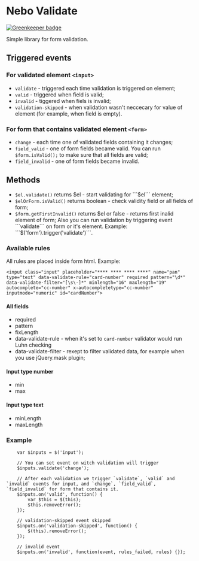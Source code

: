 # Nebo Validate

[![Greenkeeper badge](https://badges.greenkeeper.io/Nebo15/nebo-validate.svg)](https://greenkeeper.io/)

Simple library for form validation.
 
## Triggered events

### For validated element ```<input>```
- `validate` - triggered each time validation is triggered on element;
- `valid` - triggered when field is valid;
- `invalid` - tiggered when fiels is invalid;
- `validation-skipped` - when validation wasn't neccecary for value of element (for example, when field is empty).

### For form that contains validated element ```<form>```
- `change` - each time one of validated fields containing it changes;
- `field_valid` - one of form fields became valid. You can run ```$form.isValid();``` to make sure that all fields are valid;
- `field_invalid` - one of form fields became invalid.

## Methods
- ```$el.validate()``` returns $el - start validating for ```$el``` element;
- ```$elOrForm.isValid()``` returns boolean - check validity field or all fields of form;
- ```$form.getFirstInvalid()``` returns $el or false - returns first inalid element of form;
Also you can run validation by triggering event ```validate``` on form or it's element. Example: ```$('form').trigger('validate')```.

### Available rules
All rules are placed inside form html. Example: 
````
<input class="input" placeholder="**** **** **** ****" name="pan" type="text" data-validate-rule="card-number" required pattern="\d*" data-validate-filter="[\s\-]*" minlength="16" maxlength="19" autocomplete="cc-number" x-autocompletetype="cc-number" inputmode="numeric" id="cardNumber">
````

#### All fields
- required
- pattern
- fixLength
- data-validate-rule - when it's set to ```card-number``` validator would run Luhn checking
- data-validate-filter - rexept to filter validated data, for example when you use jQuery.mask plugin;

#### Input type number
- min
- max

#### Input type text
- minLength
- maxLength

### Example 
````
    var $inputs = $('input');
     
    // You can set event on witch validation will trigger
    $inputs.validate('change');
    
    // After each validation we trigger `validate`, `valid` and `invalid` events for input, and `change`, `field_valid`, `field_invalid` for form that contains it.
    $inputs.on('valid', function() {
        var $this = $(this);
        $this.removeError();
    });

    // validation-skipped event skipped
    $inputs.on('validation-skipped', function() {
        $(this).removeError();
    });

    // invalid event
    $inputs.on('invalid', function(event, rules_failed, rules) {});
    
````

